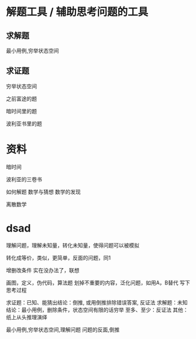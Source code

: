 



# 解题工具 / 辅助思考问题的工具

## 求解题
最小用例,穷举状态空间


## 求证题
穷举状态空间











之前富途的题

暗时间里的题

波利亚书里的题

# 资料

暗时间

波利亚的三卷书

如何解题
数学与猜想
数学的发现

离散数学


# dsad

理解问题，理解未知量，转化未知量，使得问题可以被模拟

转化成等价，类似，更简单，反面的问题，同1

增删改条件
实在没办法了，联想

画图，定义，伪代码，算法题
划掉不重要的内容，泛化问题，如用A，B替代
写下思考过程


求证题：已知、能猜出结论：倒推, 或用倒推排除错误答案, 反证法
求解题：未知结论：最小用例，删除条件，状态空间有限的话穷举
至多、至少：反证法
其他： 纸上从头推理演绎


最小用例,穷举状态空间,理解问题
问题的反面,倒推